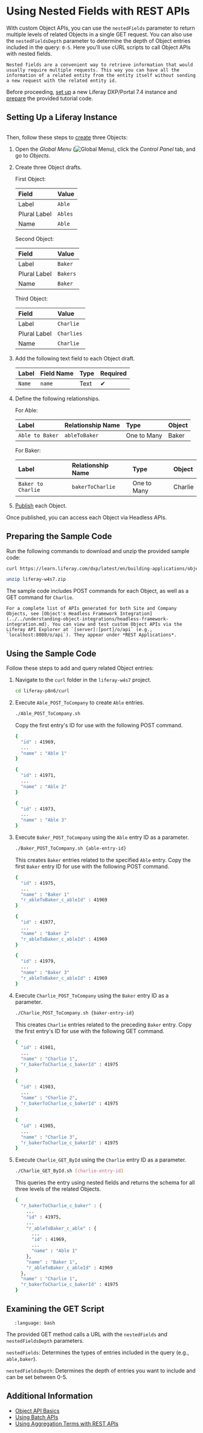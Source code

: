 # Using Nested Fields with REST APIs

With custom Object APIs, you can use the `nestedFields` parameter to return multiple levels of related Objects in a single GET request. You can also use the `nestedFieldsDepth` parameter to determine the depth of Object entries included in the query: `0-5`. Here you'll use cURL scripts to call Object APIs with nested fields.

```{tip}
Nested fields are a convenient way to retrieve information that would usually require multiple requests. This way you can have all the information of a related entity from the entity itself without sending a new request with the related entity id.
```

Before proceeding, [set up](#setting-up-a-liferay-instance) a new Liferay DXP/Portal 7.4 instance and [prepare](#preparing-the-sample-code) the provided tutorial code.

## Setting Up a Liferay Instance

```{include} /_snippets/run-liferay.md
```

Then, follow these steps to [create](../../creating-and-managing-objects/creating-objects.md) three Objects:

1. Open the *Global Menu* (![Global Menu](../../../../images/icon-applications-menu.png)), click the *Control Panel* tab, and go to *Objects*.

1. Create three Object drafts.

   First Object:

      | Field | Value |
      | :--- | :--- |
      | Label | `Able` |
      | Plural Label | `Ables` |
      | Name | `Able` |

   Second Object:

      | Field | Value |
      | :--- | :--- |
      | Label | `Baker` |
      | Plural Label | `Bakers` |
      | Name | `Baker` |

   Third Object:

      | Field | Value |
      | :--- | :--- |
      | Label | `Charlie` |
      | Plural Label | `Charlies` |
      | Name | `Charlie` |

1. Add the following text field to each Object draft.

   | Label | Field Name | Type | Required |
   | :--- | :--- | :--- | :--- |
   | `Name` | `name` | Text | &#10004; |

1. Define the following relationships.

   For Able:

      | Label | Relationship Name | Type | Object |
      | :--- | :--- | :--- | :--- |
      | `Able to Baker` | `ableToBaker` | One to Many | Baker |

   For Baker:

      | Label | Relationship Name | Type | Object |
      | :--- | :--- | :--- | :--- |
      | `Baker to Charlie` | `bakerToCharlie` | One to Many | Charlie |

1. [Publish](../../creating-and-managing-objects/creating-objects.md#publishing-object-drafts) each Object.

Once published, you can access each Object via Headless APIs.

## Preparing the Sample Code

Run the following commands to download and unzip the provided sample code:

```bash
curl https://learn.liferay.com/dxp/latest/en/building-applications/objects/objects-tutorials/using-apis/liferay-w4s7.zip -O
```

```bash
unzip liferay-w4s7.zip
```

The sample code includes POST commands for each Object, as well as a GET command for `Charlie`.

```{tip}
For a complete list of APIs generated for both Site and Company Objects, see [Object's Headless Framework Integration](../../understanding-object-integrations/headless-framework-integration.md). You can view and test custom Object APIs via the Liferay API Explorer at `[server]:[port]/o/api` (e.g., `localhost:8080/o/api`). They appear under *REST Applications*.
```

## Using the Sample Code

Follow these steps to add and query related Object entries:

1. Navigate to the `curl` folder in the `liferay-w4s7` project.

   ```bash
   cd liferay-p8n6/curl
   ```

1. Execute `Able_POST_ToCompany` to create `Able` entries.

   ```bash
   ./Able_POST_ToCompany.sh
   ```

   Copy the first entry's ID for use with the following POST command.

   ```bash
   {
     "id" : 41969,
     ...
     "name" : "Able 1"
   }

   {
     "id" : 41971,
     ...
     "name" : "Able 2"
   }

   {
     "id" : 41973,
     ...
     "name" : "Able 3"
   }
   ```

1. Execute `Baker_POST_ToCompany` using the `Able` entry ID as a parameter.

   ```bash
   ./Baker_POST_ToCompany.sh {able-entry-id}
   ```

   This creates `Baker` entries related to the specified `Able` entry. Copy the first `Baker` entry ID for use with the following POST command.

   ```bash
   {
     "id" : 41975,
     ...
     "name" : "Baker 1"
     "r_ableToBaker_c_ableId" : 41969
   }

   {
     "id" : 41977,
     ...
     "name" : "Baker 2"
     "r_ableToBaker_c_ableId" : 41969
   }

   {
     "id" : 41979,
     ...
     "name" : "Baker 3"
     "r_ableToBaker_c_ableId" : 41969
   }
   ```

1. Execute `Charlie_POST_ToCompany` using the `Baker` entry ID as a parameter.

   ```bash
   ./Charlie_POST_ToCompany.sh {baker-entry-id}
   ```

   This creates `Charlie` entries related to the preceding `Baker` entry. Copy the first entry's ID for use with the following GET command.

   ```bash
   {
     "id" : 41981,
     ...
     "name" : "Charlie 1",
     "r_bakerToCharlie_c_bakerId" : 41975
   }

   {
     "id" : 41983,
     ...
     "name" : "Charlie 2",
     "r_bakerToCharlie_c_bakerId" : 41975
   }

   {
     "id" : 41985,
     ...
     "name" : "Charlie 3",
     "r_bakerToCharlie_c_bakerId" : 41975
   }
   ```

1. Execute `Charlie_GET_ById` using the `Charlie` entry ID as a parameter.

   ```bash
   ./Charlie_GET_ById.sh [charlie-entry-id]
   ```

   This queries the entry using nested fields and returns the schema for all three levels of the related Objects.

   ```bash
   {
     "r_bakerToCharlie_c_baker" : {
       ...
       "id" : 41975,
       ...
       "r_ableToBaker_c_able" : {
         ...
         "id" : 41969,
         ...
         "name" : "Able 1"
       },
       "name" : "Baker 1",
       "r_ableToBaker_c_ableId" : 41969
     },
     "name" : "Charlie 1",
     "r_bakerToCharlie_c_bakerId" : 41975
   }
   ```

## Examining the GET Script

```{literalinclude} ./using-nested-fields-with-rest-apis/resources/liferay-w4s7.zip/curl/Charlie_GET_ById.sh
   :language: bash
```

The provided GET method calls a URL with the `nestedFields` and `nestedFieldsDepth` parameters.

`nestedFields`: Determines the types of entries included in the query (e.g., `able,baker`).

`nestedFieldsDepth`: Determines the depth of entries you want to include and can be set between 0-5.

## Additional Information

* [Object API Basics](./object-api-basics.md)
* [Using Batch APIs](./using-batch-apis.md)
* [Using Aggregation Terms with REST APIs](./using-aggregation-terms-with-rest-apis.md)
